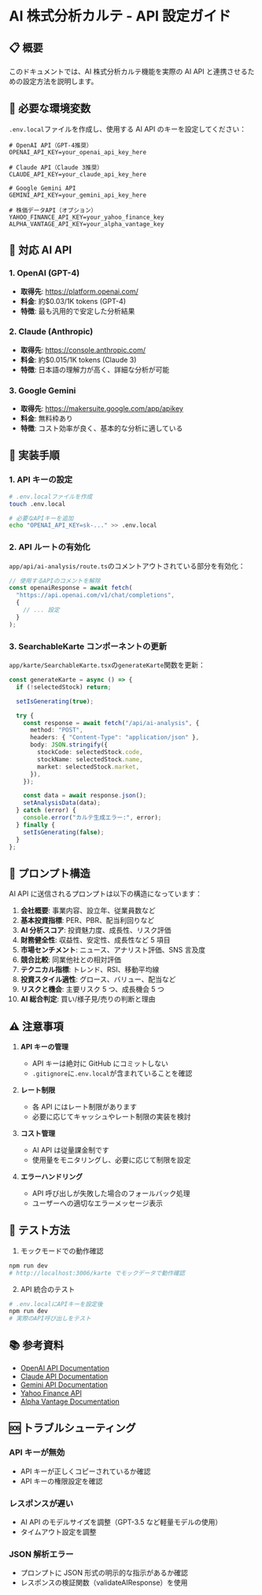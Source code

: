 # AI 株式分析カルテ - API 設定ガイド

## 📋 概要

このドキュメントでは、AI 株式分析カルテ機能を実際の AI API と連携させるための設定方法を説明します。

## 🔧 必要な環境変数

`.env.local`ファイルを作成し、使用する AI API のキーを設定してください：

```env
# OpenAI API（GPT-4推奨）
OPENAI_API_KEY=your_openai_api_key_here

# Claude API（Claude 3推奨）
CLAUDE_API_KEY=your_claude_api_key_here

# Google Gemini API
GEMINI_API_KEY=your_gemini_api_key_here

# 株価データAPI（オプション）
YAHOO_FINANCE_API_KEY=your_yahoo_finance_key
ALPHA_VANTAGE_API_KEY=your_alpha_vantage_key
```

## 🤖 対応 AI API

### 1. OpenAI (GPT-4)

- **取得先**: https://platform.openai.com/
- **料金**: 約$0.03/1K tokens (GPT-4)
- **特徴**: 最も汎用的で安定した分析結果

### 2. Claude (Anthropic)

- **取得先**: https://console.anthropic.com/
- **料金**: 約$0.015/1K tokens (Claude 3)
- **特徴**: 日本語の理解力が高く、詳細な分析が可能

### 3. Google Gemini

- **取得先**: https://makersuite.google.com/app/apikey
- **料金**: 無料枠あり
- **特徴**: コスト効率が良く、基本的な分析に適している

## 🚀 実装手順

### 1. API キーの設定

```bash
# .env.localファイルを作成
touch .env.local

# 必要なAPIキーを追加
echo "OPENAI_API_KEY=sk-..." >> .env.local
```

### 2. API ルートの有効化

`app/api/ai-analysis/route.ts`のコメントアウトされている部分を有効化：

```typescript
// 使用するAPIのコメントを解除
const openaiResponse = await fetch(
  "https://api.openai.com/v1/chat/completions",
  {
    // ... 設定
  }
);
```

### 3. SearchableKarte コンポーネントの更新

`app/karte/SearchableKarte.tsx`の`generateKarte`関数を更新：

```typescript
const generateKarte = async () => {
  if (!selectedStock) return;

  setIsGenerating(true);

  try {
    const response = await fetch("/api/ai-analysis", {
      method: "POST",
      headers: { "Content-Type": "application/json" },
      body: JSON.stringify({
        stockCode: selectedStock.code,
        stockName: selectedStock.name,
        market: selectedStock.market,
      }),
    });

    const data = await response.json();
    setAnalysisData(data);
  } catch (error) {
    console.error("カルテ生成エラー:", error);
  } finally {
    setIsGenerating(false);
  }
};
```

## 📝 プロンプト構造

AI API に送信されるプロンプトは以下の構造になっています：

1. **会社概要**: 事業内容、設立年、従業員数など
2. **基本投資指標**: PER、PBR、配当利回りなど
3. **AI 分析スコア**: 投資魅力度、成長性、リスク評価
4. **財務健全性**: 収益性、安定性、成長性など 5 項目
5. **市場センチメント**: ニュース、アナリスト評価、SNS 言及度
6. **競合比較**: 同業他社との相対評価
7. **テクニカル指標**: トレンド、RSI、移動平均線
8. **投資スタイル適性**: グロース、バリュー、配当など
9. **リスクと機会**: 主要リスク 5 つ、成長機会 5 つ
10. **AI 総合判定**: 買い/様子見/売りの判断と理由

## ⚠️ 注意事項

1. **API キーの管理**

   - API キーは絶対に GitHub にコミットしない
   - `.gitignore`に`.env.local`が含まれていることを確認

2. **レート制限**

   - 各 API にはレート制限があります
   - 必要に応じてキャッシュやレート制限の実装を検討

3. **コスト管理**

   - AI API は従量課金制です
   - 使用量をモニタリングし、必要に応じて制限を設定

4. **エラーハンドリング**
   - API 呼び出しが失敗した場合のフォールバック処理
   - ユーザーへの適切なエラーメッセージ表示

## 🧪 テスト方法

1. モックモードでの動作確認

```bash
npm run dev
# http://localhost:3006/karte でモックデータで動作確認
```

2. API 統合のテスト

```bash
# .env.localにAPIキーを設定後
npm run dev
# 実際のAPI呼び出しをテスト
```

## 📚 参考資料

- [OpenAI API Documentation](https://platform.openai.com/docs)
- [Claude API Documentation](https://docs.anthropic.com/claude/reference)
- [Gemini API Documentation](https://ai.google.dev/docs)
- [Yahoo Finance API](https://www.yahoofinanceapi.com/)
- [Alpha Vantage Documentation](https://www.alphavantage.co/documentation/)

## 🆘 トラブルシューティング

### API キーが無効

- API キーが正しくコピーされているか確認
- API キーの権限設定を確認

### レスポンスが遅い

- AI API のモデルサイズを調整（GPT-3.5 など軽量モデルの使用）
- タイムアウト設定を調整

### JSON 解析エラー

- プロンプトに JSON 形式の明示的な指示があるか確認
- レスポンスの検証関数（validateAIResponse）を使用
